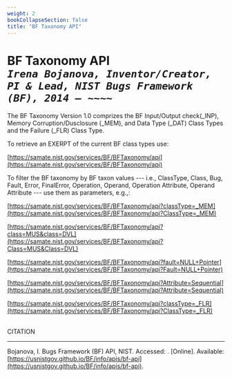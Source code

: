 ```yaml
---
weight: 2
bookCollapseSection: false
title: "BF Taxonomy API"
---
```

# BF Taxonomy API <br/>_`Irena Bojanova, Inventor/Creator, PI & Lead, NIST Bugs Framework (BF), 2014 – ~~~~`_

The BF Taxonomy Version 1.0 comprizes the BF Input/Output check(_INP), Memory Corruption/Dusclosure (_MEM), and Data Type (_DAT) Class Types and the Failure (_FLR) Class Type.

To retrieve an EXERPT of the current BF class types use:

[https://samate.nist.gov/services/BF/BFTaxonomy/api](https://samate.nist.gov/services/BF/BFTaxonomy/api)

To filter the BF taxonomy by BF taxon values --- i.e., ClassType, Class, Bug, Fault, Error, FinalError, Operation, Operand, Operation Attribute, Operand Attribute --- use them as parameters, e.g.,:
<!-- site -->

[https://samate.nist.gov/services/BF/BFTaxonomy/api?classType=_MEM](https://samate.nist.gov/services/BF/BFTaxonomy/api?ClassType=_MEM)

[https://samate.nist.gov/services/BF/BFTaxonomy/api?class=MUS&class=DVL](https://samate.nist.gov/services/BF/BFTaxonomy/api?Class=MUS&Class=DVL)

[https://samate.nist.gov/services/BF/BFTaxonomy/api?fault=NULL+Pointer](https://samate.nist.gov/services/BF/BFTaxonomy/api?Fault=NULL+Pointer)

[https://samate.nist.gov/services/BF/BFTaxonomy/api?Attribute=Sequential](https://samate.nist.gov/services/BF/BFTaxonomy/api?Attribute=Sequential)

[https://samate.nist.gov/services/BF/BFTaxonomy/api?classType=_FLR](https://samate.nist.gov/services/BF/BFTaxonomy/api?ClassType=_FLR)

</br>
CITATION 

_____________________________________________________________

Bojanova, I. Bugs Framework (BF) API, NIST. Accessed: <span id="currentDate"></span>. [Online]. Available: [https://usnistgov.github.io/BF/info/apis/bf-api](https://usnistgov.github.io/BF/info/apis/bf-api).
</br></br>

<!-- The BF _MEM ClassType can be accesses from here: [https://samate.nist.gov/BF/api/_MEM/](https://samate.nist.gov/BF/api/_mem/) -->
<!-- samate-internal.nist.gov/BF/api/cve/CVE-111 -->

<!-- [BF%20_MEM.xml] (https://data.nist.gov/od/ds/ark:/88434/mds2-3048/BF/XML/BF.xml)
[BF.xml.sha256] (https://data.nist.gov/od/ds/ark:/88434/mds2-3048/BF/XML/BF.xml.sha256)

[BF%20_MEM.json] (https://data.nist.gov/od/ds/ark:/88434/mds2-3048/BF/JSON/BF%20_MEM.json)
[BF%20_MEM.json.sha256] (https://data.nist.gov/od/ds/ark:/88434/mds2-3048/BF/JSON/BF%20_MEM.json.sha256)

[BF%20_MEM.pdf] (https://data.nist.gov/od/ds/ark:/88434/mds2-3048/BF/Graphs/BF%20_MEM.pdf)
[BF%20_MEM.pdf.sha256] (https://data.nist.gov/od/ds/ark:/88434/mds2-3048/BF/Graphs/BF%20_MEM.pdf.sha256)

[BF%20_MEM%20-%20CWE2BF%20by%20Operation%20.pdf] (https://data.nist.gov/od/ds/ark:/88434/mds2-3048/BF/CWE2BF/BF%20_MEM%20-%20CWE2BF%20by%20Operation%20.pdf)

[BF%20_MEM%20-%20CWE2BF%20by%20Operation%20.pdf.sha256] (https://data.nist.gov/od/ds/ark:/88434/mds2-3048/BF/CWE2BF/BF%20_MEM%20-%20CWE2BF%20by%20Operation%20.pdf.sha256) -->

<!-- Please register here to download the current versions of the under development BF Classes by Class Type. We ask you only for an email address to which to send you a unique download link and for the name of your organization to informa our management about the interest in BF.
<br/><br/>
<div style="text-align:center">{{< button href="xxx" >}}Register Here{{< /button >}}</div> -->
